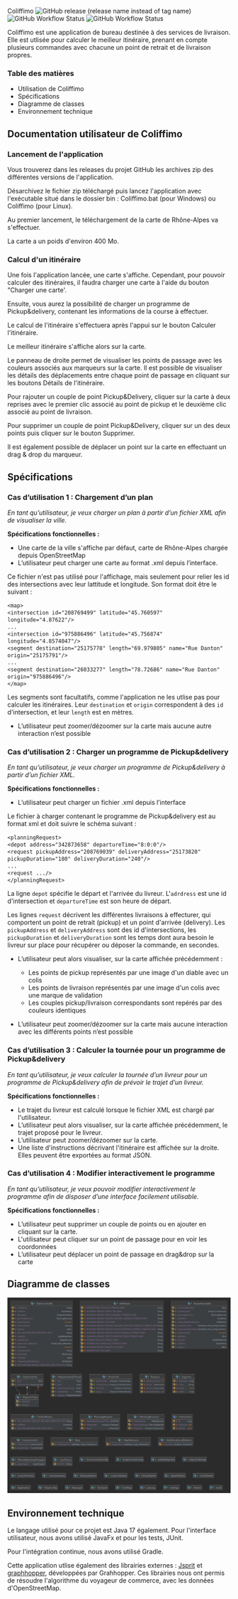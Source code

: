 Coliffimo
![GitHub release (release name instead of tag name)](https://img.shields.io/github/v/release/PeredurOmega/Coliffimo?include_prereleases)
![GitHub Workflow Status](https://img.shields.io/github/workflow/status/PeredurOmega/Coliffimo/coliffimo-deployment?label=build-deployment)
![GitHub Workflow Status](https://img.shields.io/github/workflow/status/PeredurOmega/Coliffimo/coliffimo-tests?label=build-tests)

Coliffimo est une application de bureau destinée à des services de livraison.
Elle est utlisée pour calculer le meilleur itinéraire, prenant en compte plusieurs commandes avec chacune un point de retrait et de livraison propres.


### Table des matières
- Utilisation de Coliffimo
- Spécifications
- Diagramme de classes
- Environnement technique

## Documentation utilisateur de Coliffimo
### Lancement de l'application

Vous trouverez dans les releases du projet GitHub les archives zip des différentes versions de l'application.

Désarchivez le fichier zip téléchargé puis lancez l'application avec l'exécutable situé dans le dossier bin : Coliffimo.bat (pour Windows) ou Coliffimo (pour Linux).

Au premier lancement, le téléchargement de la carte de Rhône-Alpes va s'effectuer.

La carte a un poids d'environ 400 Mo.


### Calcul d'un itinéraire

Une fois l'application lancée, une carte s'affiche. Cependant, pour pouvoir calculer des itinéraires, il faudra charger une carte à l'aide du bouton "Charger une carte'.

Ensuite, vous aurez la possibilité de charger un programme de Pickup&delivery, contenant les informations de la course à effectuer.

Le calcul de l'itinéraire s'effectuera après l'appui sur le bouton Calculer l'itinéraire.

Le meilleur itinéraire s'affiche alors sur la carte.

Le panneau de droite permet de visualiser les points de passage avec les couleurs associés aux marqueurs sur la carte.
Il est possible de visualiser les détails des déplacements entre chaque point de passage en cliquant sur les boutons Détails de l'itinéraire.

Pour rajouter un couple de point Pickup&Delivery, cliquer sur la carte à deux reprises avec le premier clic associé au point de pickup et le deuxième clic associé au point de livraison.

Pour supprimer un couple de point Pickup&Delivery, cliquer sur un des deux points puis cliquer sur le bouton Supprimer.

Il est également possible de déplacer un point sur la carte en effectuant un drag & drop du marqueur.

## Spécifications

### Cas d’utilisation 1 : Chargement d’un plan
*En tant qu’utilisateur, je veux charger un plan à partir d’un fichier XML afin de visualiser la ville.*

**Spécifications fonctionnelles :**
* Une carte de la ville s'affiche par défaut, carte de Rhône-Alpes chargée depuis OpenStreetMap
* L’utilisateur peut charger une carte au format .xml depuis l’interface.

Ce fichier n'est pas utilisé pour l'affichage, mais seulement pour relier les id des intersections avec leur lattitude et longitude.
Son format doit être le suivant :

```
<map>
<intersection id="208769499" latitude="45.760597" longitude="4.87622"/>
...
<intersection id="975886496" latitude="45.756874" longitude="4.8574047"/>
<segment destination="25175778" length="69.979805" name="Rue Danton" origin="25175791"/>
...
<segment destination="26033277" length="78.72686" name="Rue Danton" origin="975886496"/>
</map>
```
Les segments sont facultatifs, comme l'application ne les utlise pas pour calculer les itinéraires.
Leur `destination` et `origin` correspondent à des `id` d'intersection, et leur `length` est en mètres.

* L’utilisateur peut zoomer/dézoomer sur la carte mais aucune autre interaction n’est possible


### Cas d’utilisation 2 : Charger un programme de Pickup&delivery

*En tant qu’utilisateur, je veux charger un programme de Pickup&delivery à partir d’un fichier XML.*

**Spécifications fonctionnelles :**

* L’utilisateur peut charger un fichier .xml depuis l’interface

Le fichier à charger contenant le programme de Pickup&delivery est au format xml et doit suivre le schéma suivant :
```
<planningRequest>
<depot address="342873658" departureTime="8:0:0"/>
<request pickupAddress="208769039" deliveryAddress="25173820" pickupDuration="180" deliveryDuration="240"/>
...
<request .../>
</planningRequest>
```
La ligne `depot` spécifie le départ et l'arrivée du livreur. L'`adrdress` est une id d'intersection et `departureTime` est son heure de départ.

Les lignes `request` décrivent les différentes livraisons à effecturer, qui comportent un point de retrait (pickup) et un point d'arrivée (delivery).
Les `pickupAddress` et `deliveryAddress` sont des id d'intersections, les `pickupDuration` et `deliveryDuration` sont les temps dont aura besoin le livreur sur place pour récupérer ou déposer la commande, en secondes.

* L’utilisateur peut alors visualiser, sur la carte affichée précédemment :
    * Les points de pickup représentés par une image d'un diable avec un colis
    * Les points de livraison représentés par une image d'un colis avec une marque de validation
    * Les couples pickup/livraison correspondants sont repérés par des couleurs identiques

* L’utilisateur peut zoomer/dézoomer sur la carte mais aucune interaction avec les différents points n’est possible

### Cas d’utilisation 3 : Calculer la tournée pour un programme de Pickup&delivery
*En tant qu’utilisateur, je veux calculer la tournée d’un livreur pour un programme de Pickup&delivery afin de prévoir le trajet d’un livreur.*

**Spécifications fonctionnelles :**
* Le trajet du livreur est calculé lorsque le fichier XML est chargé par l'utilisateur.
* L’utilisateur peut alors visualiser, sur la carte affichée précédemment, le trajet proposé pour le livreur.
* L’utilisateur peut zoomer/dézoomer sur la carte.
* Une liste d'instructions décrivant l'itinéraire est affichée sur la droite. Elles peuvent être exportées au format JSON.

### Cas d’utilisation 4 : Modifier interactivement le programme
*En tant qu’utilisateur, je veux pouvoir modifier interactivement le programme afin de disposer d’une interface facilement utilisable.*

**Spécifications fonctionnelles :**
* L’utilisateur peut supprimer un couple de points ou en ajouter en cliquant sur la carte.
* L'utilisateur peut cliquer sur un point de passage pour en voir les coordonnées
* L’utilisateur peut déplacer un point de passage en drag&drop sur la carte

## Diagramme de classes
![Diagramme de classe](doc/ihm/ColiffimoDiagram.png?raw=true)

## Environnement technique
Le langage utilisé pour ce projet est Java 17 également.
Pour l'interface utilisateur, nous avons utilisé JavaFx et pour les tests, JUnit.

Pour l'intégration continue, nous avons utilisé Gradle.

Cette application utlise également des librairies externes : [Jsprit](https://github.com/graphhopper/jsprit) et [graphhopper](https://github.com/graphhopper/graphhopper/), développées par Grahhopper.
Ces librairies nous ont permis de résoudre l'algorithme du voyageur de commerce, avec les données d'OpenStreetMap.
